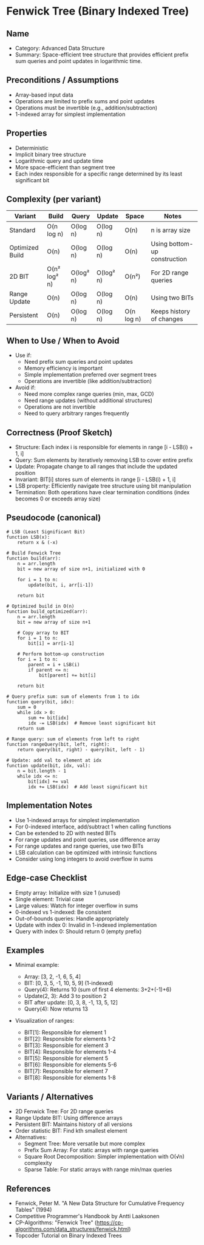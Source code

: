 # Fenwick Tree (Binary Indexed Tree)

## Name
- Category: Advanced Data Structure
- Summary: Space-efficient tree structure that provides efficient prefix sum queries and point updates in logarithmic time.

## Preconditions / Assumptions
- Array-based input data
- Operations are limited to prefix sums and point updates
- Operations must be invertible (e.g., addition/subtraction)
- 1-indexed array for simplest implementation

## Properties
- Deterministic
- Implicit binary tree structure
- Logarithmic query and update time
- More space-efficient than segment tree
- Each index responsible for a specific range determined by its least significant bit

## Complexity (per variant)
| Variant | Build | Query | Update | Space | Notes |
|---|---|---|---|---|---|
| Standard | O(n log n) | O(log n) | O(log n) | O(n) | n is array size |
| Optimized Build | O(n) | O(log n) | O(log n) | O(n) | Using bottom-up construction |
| 2D BIT | O(n² log² n) | O(log² n) | O(log² n) | O(n²) | For 2D range queries |
| Range Update | O(n) | O(log n) | O(log n) | O(n) | Using two BITs |
| Persistent | O(n) | O(log n) | O(log n) | O(n log n) | Keeps history of changes |

## When to Use / When to Avoid
- Use if:
  - Need prefix sum queries and point updates
  - Memory efficiency is important
  - Simple implementation preferred over segment trees
  - Operations are invertible (like addition/subtraction)
- Avoid if:
  - Need more complex range queries (min, max, GCD)
  - Need range updates (without additional structures)
  - Operations are not invertible
  - Need to query arbitrary ranges frequently

## Correctness (Proof Sketch)
- Structure: Each index i is responsible for elements in range [i - LSB(i) + 1, i]
- Query: Sum elements by iteratively removing LSB to cover entire prefix
- Update: Propagate change to all ranges that include the updated position
- Invariant: BIT[i] stores sum of elements in range [i - LSB(i) + 1, i]
- LSB property: Efficiently navigate tree structure using bit manipulation
- Termination: Both operations have clear termination conditions (index becomes 0 or exceeds array size)

## Pseudocode (canonical)
```pseudo
# LSB (Least Significant Bit)
function LSB(x):
    return x & (-x)

# Build Fenwick Tree
function build(arr):
    n = arr.length
    bit = new array of size n+1, initialized with 0
    
    for i = 1 to n:
        update(bit, i, arr[i-1])
    
    return bit

# Optimized build in O(n)
function build_optimized(arr):
    n = arr.length
    bit = new array of size n+1
    
    # Copy array to BIT
    for i = 1 to n:
        bit[i] = arr[i-1]
    
    # Perform bottom-up construction
    for i = 1 to n:
        parent = i + LSB(i)
        if parent <= n:
            bit[parent] += bit[i]
    
    return bit

# Query prefix sum: sum of elements from 1 to idx
function query(bit, idx):
    sum = 0
    while idx > 0:
        sum += bit[idx]
        idx -= LSB(idx)  # Remove least significant bit
    return sum

# Range query: sum of elements from left to right
function rangeQuery(bit, left, right):
    return query(bit, right) - query(bit, left - 1)

# Update: add val to element at idx
function update(bit, idx, val):
    n = bit.length - 1
    while idx <= n:
        bit[idx] += val
        idx += LSB(idx)  # Add least significant bit
```

## Implementation Notes
- Use 1-indexed arrays for simplest implementation
- For 0-indexed interface, add/subtract 1 when calling functions
- Can be extended to 2D with nested BITs
- For range updates and point queries, use difference array
- For range updates and range queries, use two BITs
- LSB calculation can be optimized with intrinsic functions
- Consider using long integers to avoid overflow in sums

## Edge-case Checklist
- Empty array: Initialize with size 1 (unused)
- Single element: Trivial case
- Large values: Watch for integer overflow in sums
- 0-indexed vs 1-indexed: Be consistent
- Out-of-bounds queries: Handle appropriately
- Update with index 0: Invalid in 1-indexed implementation
- Query with index 0: Should return 0 (empty prefix)

## Examples
- Minimal example:
  - Array: [3, 2, -1, 6, 5, 4]
  - BIT: [0, 3, 5, -1, 10, 5, 9] (1-indexed)
  - Query(4): Returns 10 (sum of first 4 elements: 3+2+(-1)+6)
  - Update(2, 3): Add 3 to position 2
  - BIT after update: [0, 3, 8, -1, 13, 5, 12]
  - Query(4): Now returns 13
  
- Visualization of ranges:
  - BIT[1]: Responsible for element 1
  - BIT[2]: Responsible for elements 1-2
  - BIT[3]: Responsible for element 3
  - BIT[4]: Responsible for elements 1-4
  - BIT[5]: Responsible for element 5
  - BIT[6]: Responsible for elements 5-6
  - BIT[7]: Responsible for element 7
  - BIT[8]: Responsible for elements 1-8

## Variants / Alternatives
- 2D Fenwick Tree: For 2D range queries
- Range Update BIT: Using difference arrays
- Persistent BIT: Maintains history of all versions
- Order statistic BIT: Find kth smallest element
- Alternatives:
  - Segment Tree: More versatile but more complex
  - Prefix Sum Array: For static arrays with range queries
  - Square Root Decomposition: Simpler implementation with O(√n) complexity
  - Sparse Table: For static arrays with range min/max queries

## References
- Fenwick, Peter M. "A New Data Structure for Cumulative Frequency Tables" (1994)
- Competitive Programmer's Handbook by Antti Laaksonen
- CP-Algorithms: "Fenwick Tree" (https://cp-algorithms.com/data_structures/fenwick.html)
- Topcoder Tutorial on Binary Indexed Trees
